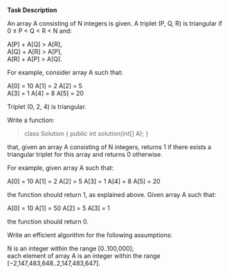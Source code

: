**Task Description**

An array A consisting of N integers is given. A triplet (P, Q, R) is triangular if 0 ≤ P < Q < R < N and:

A[P] + A[Q] > A[R],  
A[Q] + A[R] > A[P],  
A[R] + A[P] > A[Q].  

For example, consider array A such that:

  A[0] = 10    A[1] = 2    A[2] = 5  
  A[3] = 1     A[4] = 8    A[5] = 20  
  
Triplet (0, 2, 4) is triangular.

Write a function:

> class Solution { public int solution(int[] A); }

that, given an array A consisting of N integers, returns 1 if there exists a triangular triplet for this array and returns 0 otherwise.

For example, given array A such that:

  A[0] = 10    A[1] = 2    A[2] = 5
  A[3] = 1     A[4] = 8    A[5] = 20
  
the function should return 1, as explained above. Given array A such that:

  A[0] = 10    A[1] = 50    A[2] = 5
  A[3] = 1
  
the function should return 0.

Write an efficient algorithm for the following assumptions:

N is an integer within the range [0..100,000];  
each element of array A is an integer within the range [−2,147,483,648..2,147,483,647].
